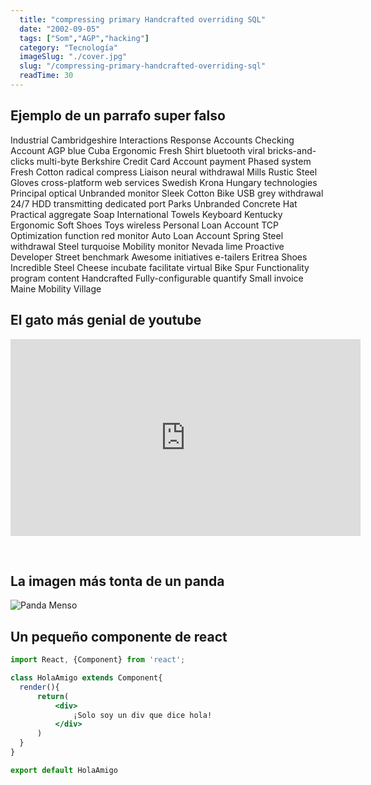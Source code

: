 ```yaml
---
  title: "compressing primary Handcrafted overriding SQL"
  date: "2002-09-05"
  tags: ["Som","AGP","hacking"]
  category: "Tecnología"
  imageSlug: "./cover.jpg"
  slug: "/compressing-primary-handcrafted-overriding-sql"
  readTime: 30
---
```


## Ejemplo de un parrafo super falso
Industrial Cambridgeshire Interactions Response Accounts Checking Account AGP blue Cuba Ergonomic Fresh Shirt bluetooth viral bricks-and-clicks multi-byte Berkshire Credit Card Account payment Phased system Fresh Cotton radical compress Liaison neural withdrawal Mills Rustic Steel Gloves cross-platform web services Swedish Krona Hungary technologies Principal optical Unbranded monitor Sleek Cotton Bike USB grey withdrawal 24/7 HDD transmitting dedicated port Parks Unbranded Concrete Hat Practical aggregate Soap International Towels Keyboard Kentucky Ergonomic Soft Shoes Toys wireless Personal Loan Account TCP Optimization function red monitor Auto Loan Account Spring Steel withdrawal Steel turquoise Mobility monitor Nevada lime Proactive Developer Street benchmark Awesome initiatives e-tailers Eritrea Shoes Incredible Steel Cheese incubate facilitate virtual Bike Spur Functionality program content Handcrafted Fully-configurable quantify Small invoice Maine Mobility Village

## El gato más genial de youtube
<iframe width="560" height="315" src="https://www.youtube.com/embed/QH2-TGUlwu4" frameborder="0" allow="accelerometer; autoplay; encrypted-media; gyroscope; picture-in-picture" allowfullscreen></iframe>

&nbsp;
## La imagen más tonta de un panda

![Panda Menso](https://enlaescuela.elnortedecastilla.es/2016/img/noticias/2016/11/582f25a1e3044__550x550.jpg)

## Un pequeño componente de react

```jsx
import React, {Component} from 'react';

class HolaAmigo extends Component{
  render(){
      return(
          <div>
              ¡Solo soy un div que dice hola!
          </div>
      )
  }
}

export default HolaAmigo
```
